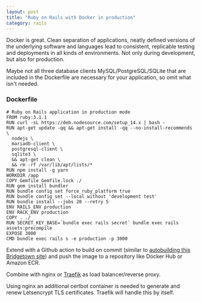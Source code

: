 ```yaml
---
layout: post
title: "Ruby on Rails with Docker in production"
category: rails
---
```


Docker is great. Clean separation of applications, neatly defined versions of the underlying software and languages lead to consistent, replicable testing and deployments in all kinds of environments. Not only during development, but also for production.

Maybe not all three database clients MySQL/PostgreSQL/SQLite that are included in the Dockerfile are necessary for your application, so omit what isn't needed.

### Dockerfile

```docker
# Ruby on Rails application in production mode
FROM ruby:3.1.1
RUN curl -sL https://deb.nodesource.com/setup_14.x | bash -
RUN apt-get update -qq && apt-get install -qq --no-install-recommends \
  nodejs \
  mariadb-client \
  postgresql-client \
  sqlite3 \
  && apt-get clean \
  && rm -rf /var/lib/apt/lists/*
RUN npm install -g yarn
WORKDIR /app
COPY Gemfile Gemfile.lock ./
RUN gem install bundler
RUN bundle config set force_ruby_platform true
RUN bundle config set --local without 'development test'
RUN bundle install --jobs 20 --retry 5
ENV RAILS_ENV production
ENV RACK_ENV production
COPY . ./
RUN SECRET_KEY_BASE=`bundle exec rails secret` bundle exec rails assets:precompile
EXPOSE 3000
CMD bundle exec rails s -e production -p 3000
```

Extend with a Github action to build on commit (similar to [autobuilding this Bridgetown site](/webtech/bridgetown/)) and push the image to a repository like Docker Hub or Amazon ECR.

Combine with nginx or [Traefik](https://github.com/traefik/traefik) as load balancer/reverse proxy.

Using nginx an additional certbot container is needed to generate and renew Letsencrypt TLS certificates. Traefik will handle this by itself.
